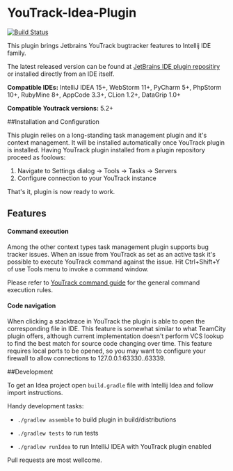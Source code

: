 YouTrack-Idea-Plugin
======================
[![Build Status](https://travis-ci.org/jk1/youtrack-idea-plugin.png?branch=master)](https://travis-ci.org/jk1/TeamCity-dependencies-gradle-plugin)

This plugin brings Jetbrains YouTrack bugtracker features to Intellij IDE family.

The latest released version can be found at [JetBrains IDE plugin repositiry](https://plugins.jetbrains.com/plugin/8215) or installed directly from an IDE itself.

**Compatible IDEs:** IntelliJ IDEA 15+, WebStorm 11+, PyCharm 5+, PhpStorm 10+, RubyMine 8+, AppCode 3.3+, CLion 1.2+, DataGrip 1.0+

**Compatible Youtrack versions:** 5.2+

##Installation and Configuration

This plugin relies on a long-standing task management plugin and it's context management. It will be installed automatically once YouTrack plugin is installed. Having YouTrack plugin installed from a plugin repository  proceed as foolows:

1. Navigate to Settings dialog -> Tools -> Tasks -> Servers
2. Configure connection to your YouTrack instance

That's it, plugin is now ready to work.

## Features

#### Command execution

Among the other context types task management plugin supports bug tracker issues. When an issue from YouTrack as set as an active task it's possible to execute YouTrack command against the issue. Hit Ctrl+Shift+Y of use Tools menu to invoke a command window.

Please refer to [YouTrack command guide](https://confluence.jetbrains.com/display/YTD65/Quick+Start+Guide.+Using+Command+Window) for the general command execution rules.

#### Code navigation

When clicking a stacktrace in YouTrack the plugin is able to open the corresponding file in IDE. This feature is somewhat similar to what TeamCity plugin offers, although current implementation doesn't perform VCS lookup to find the best match for source code changing over time.
This feature requires local ports to be opened, so you may want to configure your firewall to allow connections to 127.0.0.1:63330..63339.

##Development

To get an Idea project open ```build.gradle``` file with Intellij Idea and follow import instructions.

Handy development tasks:

- ```./gradlew assemble``` to build plugin in build/distributions

- ```./gradlew tests``` to run tests

- ```./gradlew runIdea``` to run IntelliJ IDEA with YouTrack plugin enabled

Pull requests are most wellcome.



